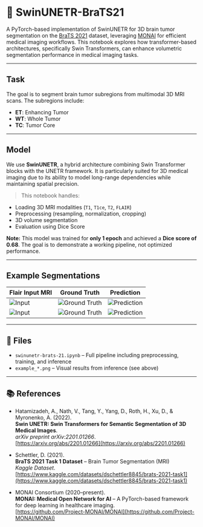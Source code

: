 # 🧠 SwinUNETR-BraTS21

A PyTorch-based implementation of SwinUNETR for 3D brain tumor segmentation on the [BraTS 2021](https://www.kaggle.com/datasets/dschettler8845/brats-2021-task1) dataset, leveraging [MONAI](https://monai.io/) for efficient medical imaging workflows. This notebook explores how transformer-based architectures, specifically Swin Transformers, can enhance volumetric segmentation performance in medical imaging tasks.

---

## Task

The goal is to segment brain tumor subregions from multimodal 3D MRI scans. The subregions include:
- **ET**: Enhancing Tumor
- **WT**: Whole Tumor
- **TC**: Tumor Core

---

## Model

We use **SwinUNETR**, a hybrid architecture combining Swin Transformer blocks with the UNETR framework. It is particularly suited for 3D medical imaging due to its ability to model long-range dependencies while maintaining spatial precision.

> This notebook handles:
- Loading 3D MRI modalities (`T1`, `T1ce`, `T2`, `FLAIR`)
- Preprocessing (resampling, normalization, cropping)
- 3D volume segmentation
- Evaluation using Dice Score

**Note:** This model was trained for **only 1 epoch** and achieved a **Dice score of 0.68**. The goal is to demonstrate a working pipeline, not optimized performance.

---

## Example Segmentations

| Flair Input MRI | Ground Truth | Prediction |
|-----------------|--------------|------------|
| ![Input](img/example_1_input.png) | ![Ground Truth](img/example_1_gt.png) | ![Prediction](img/example_1_pred.png) |
| ![Input](img/example_2_input.png) | ![Ground Truth](img/example_2_gt.png) | ![Prediction](img/example_2_pred.png) |
---

## 📁 Files

- `swinunetr-brats-21.ipynb` – Full pipeline including preprocessing, training, and inference
- `example_*.png` – Visual results from inference (see above)

---

## 📚 References

- Hatamizadeh, A., Nath, V., Tang, Y., Yang, D., Roth, H., Xu, D., & Myronenko, A. (2022).  
  **Swin UNETR: Swin Transformers for Semantic Segmentation of 3D Medical Images**.  
  *arXiv preprint arXiv:2201.01266*.  
  [https://arxiv.org/abs/2201.01266](https://arxiv.org/abs/2201.01266)

- Schettler, D. (2021).  
  **BraTS 2021 Task 1 Dataset** – Brain Tumor Segmentation (MRI)  
  *Kaggle Dataset*.  
  [https://www.kaggle.com/datasets/dschettler8845/brats-2021-task1](https://www.kaggle.com/datasets/dschettler8845/brats-2021-task1)

- MONAI Consortium (2020–present).  
  **MONAI: Medical Open Network for AI** – A PyTorch-based framework for deep learning in healthcare imaging.  
  [https://github.com/Project-MONAI/MONAI](https://github.com/Project-MONAI/MONAI)
